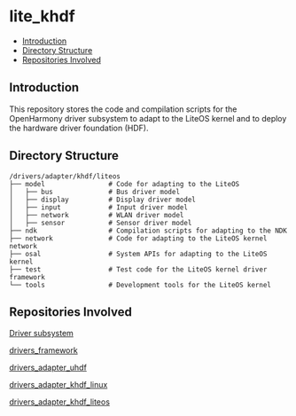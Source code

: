 # lite\_khdf<a name="EN-US_TOPIC_0000001078489610"></a>

-   [Introduction](#section11660541593)
-   [Directory Structure](#section161941989596)
-   [Repositories Involved](#section1371113476307)

## Introduction<a name="section11660541593"></a>

This repository stores the code and compilation scripts for the OpenHarmony driver subsystem to adapt to the LiteOS kernel and to deploy the hardware driver foundation \(HDF\).

## Directory Structure<a name="section161941989596"></a>

```
/drivers/adapter/khdf/liteos
├── model                # Code for adapting to the LiteOS
│   ├── bus              # Bus driver model
│   ├── display          # Display driver model
│   ├── input            # Input driver model
│   ├── network          # WLAN driver model
│   ├── sensor           # Sensor driver model
├── ndk                  # Compilation scripts for adapting to the NDK
├── network              # Code for adapting to the LiteOS kernel network
├── osal                 # System APIs for adapting to the LiteOS kernel
├── test                 # Test code for the LiteOS kernel driver framework
└── tools                # Development tools for the LiteOS kernel
```

## Repositories Involved<a name="section1371113476307"></a>

[Driver subsystem](https://gitee.com/openharmony/docs/blob/master/en/readme/driver-subsystem.md)

[drivers\_framework](https://gitee.com/openharmony/drivers_framework/blob/master/README.md)

[drivers\_adapter\_uhdf](https://gitee.com/openharmony/drivers_adapter/blob/master/uhdf/README.md)

[drivers\_adapter\_khdf\_linux](https://gitee.com/openharmony/drivers_adapter_uhdf/blob/master/README.md)

[drivers\_adapter\_khdf\_liteos](https://gitee.com/openharmony/drivers_adapter/blob/master/khdf/liteos/README.md)
